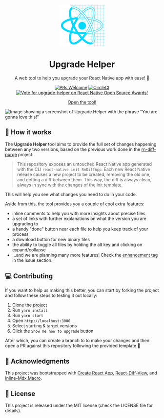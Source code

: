 <p align="center">
  <img src="/src/assets/logo.svg" width="150" />
</p>

<h1 align="center">Upgrade Helper</h1>

<p align="center">
  A web tool to help you upgrade your React Native app with ease! 🚀
</p>

<p align="center">
  <a href="https://circleci.com/gh/react-native-community/upgrade-helper"><img src="https://circleci.com/gh/react-native-community/upgrade-helper.svg?style=shield" alt="PRs Welcome" title="PRs Welcome"></a>
  <a href="http://makeapullrequest.com"><img src="https://img.shields.io/badge/PRs-welcome-brightgreen.svg?style=shield" alt="CircleCI" title="CircleCI"></a>
  <a href="https://osawards.com/reactnative"><img src="https://img.shields.io/badge/Open%20Source%20Awards-Vote-blue?logo=react&style=badge" alt="Vote for upgrade-helper on React Native Open Source Awards!" title="Vote for upgrade-helper on React Native Open Source Awards!" /></a>
</p>

<p align="center">
  <a href="https://react-native-community.github.io/upgrade-helper">
    Open the tool!
  </a>
</p>

![Image showing a screenshot of Upgrade Helper with the phrase "You are gonna love this!"](https://user-images.githubusercontent.com/6207220/61382138-7a3a6780-a8ac-11e9-8c74-b4cb4830e131.png)

## 🎩 How it works

The **Upgrade Helper** tool aims to provide the full set of changes happening between any two versions, based on the previous work done in the [rn-diff-purge](https://github.com/react-native-community/rn-diff-purge) project:

> This repository exposes an untouched React Native app generated with the CLI `react-native init RnDiffApp`. Each new React Native release causes a new project to be created, removing the old one, and getting a diff between them. This way, the diff is always clean, always in sync with the changes of the init template.

This will help you see what changes you need to do in your code.

Aside from this, the tool provides you a couple of cool extra features:

- inline comments to help you with more insights about precise files
- a set of links with further explanations on what the version you are upgrading to
- a handy "done" button near each file to help you keep track of your process
- a download button for new binary files
- the ability to toggle all files by holding the alt key and clicking on expand/collapse
- ...and we are planning many more features! Check the [enhancement tag](https://github.com/react-native-community/upgrade-helper/issues?q=is%3Aissue+is%3Aopen+sort%3Aupdated-desc+label%3Aenhancement) in the issue section.

## 💻 Contributing

If you want to help us making this better, you can start by forking the project and follow these steps to testing it out locally:

1. Clone the project
1. Run `yarn install`
1. Run `yarn start`
1. Open `http://localhost:3000`
1. Select starting & target versions
1. Click the `Show me how to upgrade` button

After which, you can create a branch to to make your changes and then open a PR against this repository following the provided template 🤗

## 📣 Acknowledgments

This project was bootstrapped with [Create React App](https://github.com/facebook/create-react-app), [React-Diff-View](https://github.com/otakustay/react-diff-view), and [Inline-Mdx.Macro](https://github.com/hamlim/inline-mdx.macro).

## 📝 License

This project is released under the MIT license (check the LICENSE file for details).
